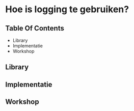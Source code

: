 # Hoe is logging te gebruiken?

## Table Of Contents
- Library
- Implementatie
- Workshop

## Library

## Implementatie

## Workshop
